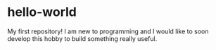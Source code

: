 # hello-world
My first repository!
I am new to programming and I would like to soon develop this hobby to build something really useful.
